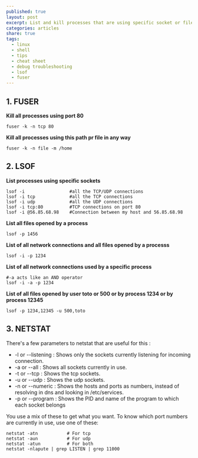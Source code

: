 ```yaml
---
published: true
layout: post
excerpt: List and kill processes that are using specific socket or file
categories: articles
share: true
tags:
  - linux
  - shell
  - tips
  - cheat sheet
  - debug troubleshooting
  - lsof
  - fuser
---
```


## 1. FUSER
**Kill all processes using port 80**
```shell
fuser -k -n tcp 80
```

**Kill all processes using this path pr file in any way**
```shell
fuser -k -n file -m /home
```
## 2. LSOF
**List processes using specific sockets**	
```shell
lsof -i                 #all the TCP/UDP connections
lsof -i tcp             #all the TCP connections
lsof -i udp             #all the UDP connections
lsof -i tcp:80          #TCP connections on port 80
lsof -i @56.85.68.98    #Connection between my host and 56.85.68.98
```

**List all files opened by a process**
```shell
lsof -p 1456
```

**List of all network connections and all files opened by a processs**
```shell
lsof -i -p 1234
```

**List of all network connections used by a specific process**
```shell
#-a acts like an AND operator
lsof -i -a -p 1234
```

**List of all files opened by user toto or 500 or by process 1234 or by process 12345**
```shell
lsof -p 1234,12345 -u 500,toto
```

## 3. NETSTAT
There's a few parameters to netstat that are useful for this :
- -l or --listening : Shows only the sockets currently listening for incoming connection. 
- -a or --all : Shows all sockets currently in use. 
- -t or --tcp : Shows the tcp sockets. 
- -u or --udp : Shows the udp sockets. 
- -n or --numeric : Shows the hosts and ports as numbers, instead of resolving in dns and looking in /etc/services. 
- -p or --program : Shows the PID and name of the program to which each socket belongs


You use a mix of these to get what you want. To know which port numbers are currently in use, use one of these:

```shell
netstat -atn           # For tcp
netstat -aun           # For udp
netstat -atun          # For both
netstat -nlapute | grep LISTEN | grep 11000
```
